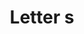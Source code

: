 ---
title: Letter s
tags: ["letter", "s", "round", "symbol", "shape", "logo", "circle"]
icon: letter-s
svg: '<svg xmlns="http://www.w3.org/2000/svg" width="24" height="24" fill="none" viewBox="0 0 24 24" stroke-width="1.5" stroke-linecap="round" stroke-linejoin="round" stroke="currentColor"><path d="M15.25 8.563V8.25C15.25 7.56 14.69 7 14 7h-3.75C9.56 7 9 7.56 9 8.25v1.23c0 .767.467 1.457 1.179 1.742l3.892 1.556a1.875 1.875 0 0 1 1.179 1.741v1.231c0 .69-.56 1.25-1.25 1.25h-3.75C9.56 17 9 16.44 9 15.75v-.312"/></svg>'
---